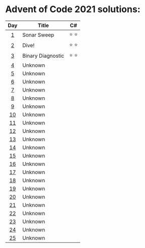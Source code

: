# Advent of Code 2021 solutions:

| Day                                        | Title             | C#            |
|:------------------------------------------:| ----------------- |:-------------:|
|  [1](https://adventofcode.com/2021/day/1)  | Sonar Sweep       | :star: :star: |
|  [2](https://adventofcode.com/2021/day/2)  | Dive!             | :star: :star: |
|  [3](https://adventofcode.com/2021/day/3)  | Binary Diagnostic | :star: :star: |
|  [4](https://adventofcode.com/2021/day/4)  | Unknown           |               |
|  [5](https://adventofcode.com/2021/day/5)  | Unknown           |               |
|  [6](https://adventofcode.com/2021/day/6)  | Unknown           |               |
|  [7](https://adventofcode.com/2021/day/7)  | Unknown           |               |
|  [8](https://adventofcode.com/2021/day/8)  | Unknown           |               |
|  [9](https://adventofcode.com/2021/day/9)  | Unknown           |               |
| [10](https://adventofcode.com/2021/day/10) | Unknown           |               |
| [11](https://adventofcode.com/2021/day/11) | Unknown           |               |
| [12](https://adventofcode.com/2021/day/12) | Unknown           |               |
| [13](https://adventofcode.com/2021/day/13) | Unknown           |               |
| [14](https://adventofcode.com/2021/day/14) | Unknown           |               |
| [15](https://adventofcode.com/2021/day/15) | Unknown           |               |
| [16](https://adventofcode.com/2021/day/16) | Unknown           |               |
| [17](https://adventofcode.com/2021/day/17) | Unknown           |               |
| [18](https://adventofcode.com/2021/day/18) | Unknown           |               |
| [19](https://adventofcode.com/2021/day/19) | Unknown           |               |
| [20](https://adventofcode.com/2021/day/20) | Unknown           |               |
| [21](https://adventofcode.com/2021/day/21) | Unknown           |               |
| [22](https://adventofcode.com/2021/day/22) | Unknown           |               |
| [23](https://adventofcode.com/2021/day/23) | Unknown           |               |
| [24](https://adventofcode.com/2021/day/24) | Unknown           |               |
| [25](https://adventofcode.com/2021/day/25) | Unknown           |               |
